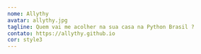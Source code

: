 ```yaml
---
nome: Allythy
avatar: allythy.jpg
tagline: Quem vai me acolher na sua casa na Python Brasil ?
contato: https://allythy.github.io
cor: style3
---
```

